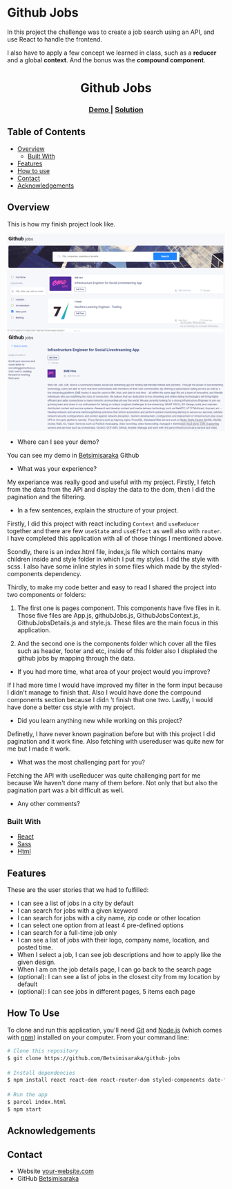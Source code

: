 # Github Jobs

In this project the challenge was to create a job search using an API, and use React to handle the frontend. 

I also have to apply a few concept we learned in class, such as a **reducer** and a global **context**. And the  bonus was the **compound component**.


<h1 align="center">Github Jobs</h1>

<div align="center">
  <h3>
    <a href="https://github.com/Betsimisaraka/github-jobs">
      Demo
    </a>
    <span> | </span>
    <a href="https://github-jobs-anita.netlify.app/">
      Solution
    </a>
  </h3>
</div>

## Table of Contents

-   [Overview](#overview)
    -   [Built With](#built-with)
-   [Features](#features)
-   [How to use](#how-to-use)
-   [Contact](#contact)
-   [Acknowledgements](#acknowledgements)

<!-- OVERVIEW -->

## Overview

This is how my finish project look like.

![My first page](./assets/my-first-page.png)
![the details of a github jobs](./assets/my-second-page.png)

-   Where can I see your demo?

You can see my demo in [Betsimisaraka](https://github.com/Betsimisaraka/github-jobs) Github
-   What was your experience?

My experiance was really good and useful with my project. Firstly, I fetch from the data from the API and display the data to the dom, then I did the pagination and the filtering.

-   In a few sentences, explain the structure of your project.

Firstly, I did this project with react including `Context` and `useReducer` together and there are few `useState` and `useEffect` as well also with `router`. I have completed this application with all of those things I mentioned above.

Scondly, there is an index.html file, index,js file which contains many children inside and style folder in which I put my styles. I did the style with scss. I also have some inline styles in some files which made by the styled-components dependency.

Thirdly, to make my code better and easy to read I shared the project into two components or folders: 

  1. The first one is pages component. This components have five files in it. Those five files are App.js, githubJobs.js, GithubJobsContext.js, GithubJobsDetails.js and style.js. These files are the main focus in this application. 

  2. And the second one is the components folder which cover all the files such as header, footer and etc, inside of this folder also I displaied the github jobs by mapping through the data.   

-   If you had more time, what area of your project would you improve?

If I had more time I would have improved my filter in the form input because I didn't manage to finish that.
Also I would have done the compound components section because I didn 't finish that one two. Lastly, I would have done a better css style with my project.

-   Did you learn anything new while working on this project?

Definetly, I have never known pagination before but with this project I did pagination and it work fine. Also fetching with usereduser was quite new for me but I made it work.

-   What was the most challenging part for you?

Fetching the API with useReducer was quite challenging part for me because We haven't done many of them before. Not only that but also the pagination part was a bit difficult as well.

-   Any other comments?



### Built With

<!-- This section should list any major frameworks that you built your project using. Here are a few examples.-->

-   [React](https://reactjs.org/)
-   [Sass]()
-   [Html]()

## Features

These are the user stories that we had to fulfilled:

- I can see a list of jobs in a city by default
- I can search for jobs with a given keyword
- I can search for jobs with a city name, zip code or other location
- I can select one option from at least 4 pre-defined options
- I can search for a full-time job only
- I can see a list of jobs with their logo, company name, location, and posted time.
- When I select a job, I can see job descriptions and how to apply like the given design.
- When I am on the job details page, I can go back to the search page
- (optional): I can see a list of jobs in the closest city from my location by default
- (optional): I can see jobs in different pages, 5 items each page

## How To Use

<!-- Example: -->

To clone and run this application, you'll need [Git](https://git-scm.com) and [Node.js](https://nodejs.org/en/download/) (which comes with [npm](http://npmjs.com)) installed on your computer. From your command line:

```bash
# Clone this repository
$ git clone https://github.com/Betsimisaraka/github-jobs

# Install dependencies
$ npm install react react-dom react-router-dom styled-components date-fns react-paginate

# Run the app
$ parcel index.html
$ npm start
```

## Acknowledgements

<!-- This section should list any articles or add-ons/plugins that helps you to complete the project. This is optional but it will help you in the future. For example: -->

## Contact

-   Website [your-website.com](https://{your-web-site-link})
-   GitHub [Betsimisaraka](https://github.com/Betsimisaraka/github-jobs)
